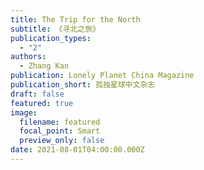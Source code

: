 ```yaml
---
title: The Trip for the North
subtitle: 《寻北之旅》
publication_types:
  - "2"
authors:
  - Zhang Kan
publication: Lonely Planet China Magazine
publication_short: 孤独星球中文杂志
draft: false
featured: true
image:
  filename: featured
  focal_point: Smart
  preview_only: false
date: 2021-08-01T04:00:00.000Z
---
```

